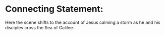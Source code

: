 # Connecting Statement:

Here the scene shifts to the account of Jesus calming a storm as he and his disciples cross the Sea of Galilee.